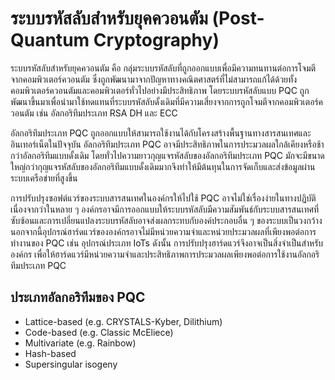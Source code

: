 # ระบบรหัสลับสำหรับยุคควอนตัม (Post-Quantum Cryptography)
ระบบรหัสลับสำหรับยุคควอนตัม คือ กลุ่มระบบรหัสลับที่ถูกออกแบบเพื่อมีความทนทานต่อการโจมตีจากคอมพิวเตอร์ควอนตัม ซึ่งถูกพัฒนามาจากปัญหาทางคณิตศาสตร์ที่ไม่สามารถแก้ได้ด้วยทั้งคอมพิวเตอร์ควอนตัมและคอมพิวเตอร์ทั่วไปอย่างมีประสิทธิภาพ โดยระบบรหัสลับแบบ PQC ถูกพัฒนาขึ้นมาเพื่อนำมาใช้ทดแทนที่ระบบรหัสลับดั้งเดิมที่มีความเสี่ยงจากการถูกโจมตีจากคอมพิวเตอร์ควอนตัม เช่น อัลกอริทึมประเภท RSA DH และ ECC

อัลกอริทึมประเภท PQC ถูกออกแบบให้สามารถใช้งานได้กับโครงสร้างพื้นฐานทางสารสนเทศและอินเทอร์เน็ตในปัจจุบัน อัลกอริทึมประเภท PQC อาจมีประสิทธิภาพในการประมวลผลใกล้เคียงหรือช้ากว่าอัลกอริทึมแบบดั้งเดิม โดยทั่วไปความยาวกุญแจรหัสลับของอัลกอริทึมประเภท PQC มักจะมีขนาดใหญ่กว่ากุญแจรหัสลับของอัลกอริทึมแบบดั้งเดิมมากจึงทำให้มีต้นทุนในการจัดเก็บและส่งข้อมูลผ่านระบบเครือข่ายที่สูงขึ้น

การปรับปรุงซอฟต์แวร์ของระบบสารสนเทศในองค์กรให้ไปใช้ PQC อาจไม่ใช่เรื่องง่ายในทางปฏิบัติ เนื่องจากว่าในหลาย ๆ องค์กรอาจมีการออกแบบให้ระบบรหัสลับมีความสัมพันธ์กับระบบสารสนเทศที่ซับซ้อนและการเปลี่ยนแปลงระบบรหัสลับอาจส่งผลกระทบกับองค์ประกอบอื่น ๆ ของระบบเป็นวงกว้าง นอกจากนี้อุปกรณ์ฮาร์ดแวร์ขององค์กรอาจไม่มีหน่วยความจำและหน่วยประมวลผลที่เพียงพอต่อการทำงานของ PQC เช่น อุปกรณ์ประเภท IoTs ดังนั้น การปรับปรุงฮาร์ดแวร์จึงอาจเป็นสิ่งจำเป็นสำหรับองค์กร เพื่อให้ฮาร์ดแวร์มีหน่วยความจำและประสิทธิภาพการประมวลผลเพียงพอต่อการใช้งานอัลกอริทึมประเภท PQC

## ประเภทอัลกอริทึมของ PQC

- Lattice-based (e.g. CRYSTALS-Kyber, Dilithium)
- Code-based (e.g. Classic McEliece)
- Multivariate (e.g. Rainbow)
- Hash-based
- Supersingular isogeny